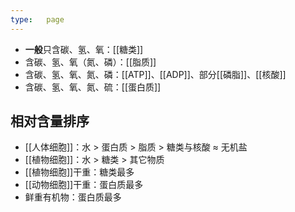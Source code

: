 ```yaml
---
type:   page
---
```


*   **一般**只含碳、氢、氧：[[糖类]]
*   含碳、氢、氧（氮、磷）：[[脂质]]
*   含碳、氢、氧、氮、磷：[[ATP]]、[[ADP]]、部分[[磷脂]]、[[核酸]]
*   含碳、氢、氧、氮、硫：[[蛋白质]]

## 相对含量排序

*   [[人体细胞]]：水 $>$ 蛋白质 $>$ 脂质 $>$ 糖类与核酸 $\approx$ 无机盐
*   [[植物细胞]]：水 $>$ 糖类 $>$ 其它物质
*   [[植物细胞]]干重：糖类最多
*   [[动物细胞]]干重：蛋白质最多
*   鲜重有机物：蛋白质最多